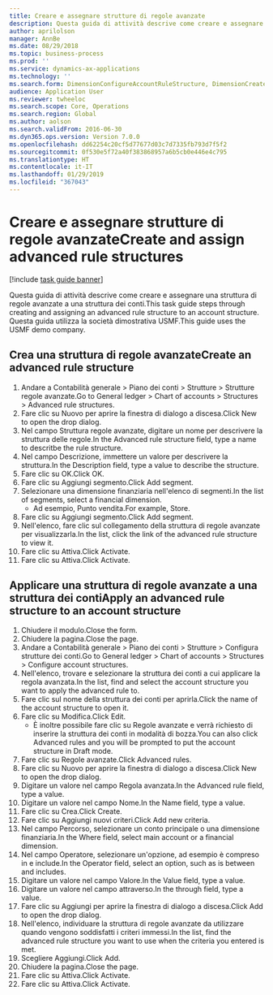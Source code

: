 ```yaml
---
title: Creare e assegnare strutture di regole avanzate
description: Questa guida di attività descrive come creare e assegnare una struttura di regole avanzate a una struttura dei conti.
author: aprilolson
manager: AnnBe
ms.date: 08/29/2018
ms.topic: business-process
ms.prod: ''
ms.service: dynamics-ax-applications
ms.technology: ''
ms.search.form: DimensionConfigureAccountRuleStructure, DimensionCreateAccountRuleStructure, DimensionHierarchyAddLevel, DimensionHierarchyConstraintActivate, DimensionConfigureAccountStructure, DimensionConfigureAccountRule, DimensionCreateAccountRule, DimensionSelectAccountRuleStructure
audience: Application User
ms.reviewer: twheeloc
ms.search.scope: Core, Operations
ms.search.region: Global
ms.author: aolson
ms.search.validFrom: 2016-06-30
ms.dyn365.ops.version: Version 7.0.0
ms.openlocfilehash: dd62254c20cf5d77677d03c7d7335fb793d7f5f2
ms.sourcegitcommit: 0f530e5f72a40f383868957a6b5cb0e446e4c795
ms.translationtype: HT
ms.contentlocale: it-IT
ms.lasthandoff: 01/29/2019
ms.locfileid: "367043"
---
```

# <a name="create-and-assign-advanced-rule-structures"></a><span data-ttu-id="e7545-103">Creare e assegnare strutture di regole avanzate</span><span class="sxs-lookup"><span data-stu-id="e7545-103">Create and assign advanced rule structures</span></span>

[!include [task guide banner](../../includes/task-guide-banner.md)]

<span data-ttu-id="e7545-104">Questa guida di attività descrive come creare e assegnare una struttura di regole avanzate a una struttura dei conti.</span><span class="sxs-lookup"><span data-stu-id="e7545-104">This task guide steps through creating and assigning an advanced rule structure to an account structure.</span></span> <span data-ttu-id="e7545-105">Questa guida utilizza la società dimostrativa USMF.</span><span class="sxs-lookup"><span data-stu-id="e7545-105">This guide uses the USMF demo company.</span></span>


## <a name="create-an-advanced-rule-structure"></a><span data-ttu-id="e7545-106">Crea una struttura di regole avanzate</span><span class="sxs-lookup"><span data-stu-id="e7545-106">Create an advanced rule structure</span></span>
1. <span data-ttu-id="e7545-107">Andare a Contabilità generale > Piano dei conti > Strutture > Strutture regole avanzate.</span><span class="sxs-lookup"><span data-stu-id="e7545-107">Go to General ledger > Chart of accounts > Structures > Advanced rule structures.</span></span>
2. <span data-ttu-id="e7545-108">Fare clic su Nuovo per aprire la finestra di dialogo a discesa.</span><span class="sxs-lookup"><span data-stu-id="e7545-108">Click New to open the drop dialog.</span></span>
3. <span data-ttu-id="e7545-109">Nel campo Struttura regole avanzate, digitare un nome per descrivere la struttura delle regole.</span><span class="sxs-lookup"><span data-stu-id="e7545-109">In the Advanced rule structure field, type a name to descritbe the rule structure.</span></span>
4. <span data-ttu-id="e7545-110">Nel campo Descrizione, immettere un valore per descrivere la struttura.</span><span class="sxs-lookup"><span data-stu-id="e7545-110">In the Description field, type a value to describe the structure.</span></span>
5. <span data-ttu-id="e7545-111">Fare clic su OK.</span><span class="sxs-lookup"><span data-stu-id="e7545-111">Click OK.</span></span>
6. <span data-ttu-id="e7545-112">Fare clic su Aggiungi segmento.</span><span class="sxs-lookup"><span data-stu-id="e7545-112">Click Add segment.</span></span>
7. <span data-ttu-id="e7545-113">Selezionare una dimensione finanziaria nell'elenco di segmenti.</span><span class="sxs-lookup"><span data-stu-id="e7545-113">In the list of segments, select a financial dimension.</span></span>
    * <span data-ttu-id="e7545-114">Ad esempio, Punto vendita.</span><span class="sxs-lookup"><span data-stu-id="e7545-114">For example, Store.</span></span>  
8. <span data-ttu-id="e7545-115">Fare clic su Aggiungi segmento.</span><span class="sxs-lookup"><span data-stu-id="e7545-115">Click Add segment.</span></span>
9. <span data-ttu-id="e7545-116">Nell'elenco, fare clic sul collegamento della struttura di regole avanzate per visualizzarla.</span><span class="sxs-lookup"><span data-stu-id="e7545-116">In the list, click the link of the advanced rule structure to view it.</span></span>
10. <span data-ttu-id="e7545-117">Fare clic su Attiva.</span><span class="sxs-lookup"><span data-stu-id="e7545-117">Click Activate.</span></span>
11. <span data-ttu-id="e7545-118">Fare clic su Attiva.</span><span class="sxs-lookup"><span data-stu-id="e7545-118">Click Activate.</span></span>

## <a name="apply-an-advanced-rule-structure-to-an-account-structure"></a><span data-ttu-id="e7545-119">Applicare una struttura di regole avanzate a una struttura dei conti</span><span class="sxs-lookup"><span data-stu-id="e7545-119">Apply an advanced rule structure to an account structure</span></span>
1. <span data-ttu-id="e7545-120">Chiudere il modulo.</span><span class="sxs-lookup"><span data-stu-id="e7545-120">Close the form.</span></span>
2. <span data-ttu-id="e7545-121">Chiudere la pagina.</span><span class="sxs-lookup"><span data-stu-id="e7545-121">Close the page.</span></span>
3. <span data-ttu-id="e7545-122">Andare a Contabilità generale > Piano dei conti > Strutture > Configura strutture dei conti.</span><span class="sxs-lookup"><span data-stu-id="e7545-122">Go to General ledger > Chart of accounts > Structures > Configure account structures.</span></span>
4. <span data-ttu-id="e7545-123">Nell'elenco, trovare e selezionare la struttura dei conti a cui applicare la regola avanzata.</span><span class="sxs-lookup"><span data-stu-id="e7545-123">In the list, find and select the account structure you want to apply the advanced rule to.</span></span>
5. <span data-ttu-id="e7545-124">Fare clic sul nome della struttura dei conti per aprirla.</span><span class="sxs-lookup"><span data-stu-id="e7545-124">Click the name of the account structure to open it.</span></span>
6. <span data-ttu-id="e7545-125">Fare clic su Modifica.</span><span class="sxs-lookup"><span data-stu-id="e7545-125">Click Edit.</span></span>
    * <span data-ttu-id="e7545-126">È inoltre possibile fare clic su Regole avanzate e verrà richiesto di inserire la struttura dei conti in modalità di bozza.</span><span class="sxs-lookup"><span data-stu-id="e7545-126">You can also click Advanced rules and you will be prompted to put the account structure in Draft mode.</span></span>  
7. <span data-ttu-id="e7545-127">Fare clic su Regole avanzate.</span><span class="sxs-lookup"><span data-stu-id="e7545-127">Click Advanced rules.</span></span>
8. <span data-ttu-id="e7545-128">Fare clic su Nuovo per aprire la finestra di dialogo a discesa.</span><span class="sxs-lookup"><span data-stu-id="e7545-128">Click New to open the drop dialog.</span></span>
9. <span data-ttu-id="e7545-129">Digitare un valore nel campo Regola avanzata.</span><span class="sxs-lookup"><span data-stu-id="e7545-129">In the Advanced rule field, type a value.</span></span>
10. <span data-ttu-id="e7545-130">Digitare un valore nel campo Nome.</span><span class="sxs-lookup"><span data-stu-id="e7545-130">In the Name field, type a value.</span></span>
11. <span data-ttu-id="e7545-131">Fare clic su Crea.</span><span class="sxs-lookup"><span data-stu-id="e7545-131">Click Create.</span></span>
12. <span data-ttu-id="e7545-132">Fare clic su Aggiungi nuovi criteri.</span><span class="sxs-lookup"><span data-stu-id="e7545-132">Click Add new criteria.</span></span>
13. <span data-ttu-id="e7545-133">Nel campo Percorso, selezionare un conto principale o una dimensione finanziaria.</span><span class="sxs-lookup"><span data-stu-id="e7545-133">In the Where field, select main account or a financial dimension.</span></span>
14. <span data-ttu-id="e7545-134">Nel campo Operatore, selezionare un'opzione, ad esempio è compreso in e include.</span><span class="sxs-lookup"><span data-stu-id="e7545-134">In the Operator field, select an option, such as is between and includes.</span></span>
15. <span data-ttu-id="e7545-135">Digitare un valore nel campo Valore.</span><span class="sxs-lookup"><span data-stu-id="e7545-135">In the Value field, type a value.</span></span>
16. <span data-ttu-id="e7545-136">Digitare un valore nel campo attraverso.</span><span class="sxs-lookup"><span data-stu-id="e7545-136">In the through field, type a value.</span></span>
17. <span data-ttu-id="e7545-137">Fare clic su Aggiungi per aprire la finestra di dialogo a discesa.</span><span class="sxs-lookup"><span data-stu-id="e7545-137">Click Add to open the drop dialog.</span></span>
18. <span data-ttu-id="e7545-138">Nell'elenco, individuare la struttura di regole avanzate da utilizzare quando vengono soddisfatti i criteri immessi.</span><span class="sxs-lookup"><span data-stu-id="e7545-138">In the list, find the advanced rule structure you want to use when the criteria you entered is met.</span></span>
19. <span data-ttu-id="e7545-139">Scegliere Aggiungi.</span><span class="sxs-lookup"><span data-stu-id="e7545-139">Click Add.</span></span>
20. <span data-ttu-id="e7545-140">Chiudere la pagina.</span><span class="sxs-lookup"><span data-stu-id="e7545-140">Close the page.</span></span>
21. <span data-ttu-id="e7545-141">Fare clic su Attiva.</span><span class="sxs-lookup"><span data-stu-id="e7545-141">Click Activate.</span></span>
22. <span data-ttu-id="e7545-142">Fare clic su Attiva.</span><span class="sxs-lookup"><span data-stu-id="e7545-142">Click Activate.</span></span>

